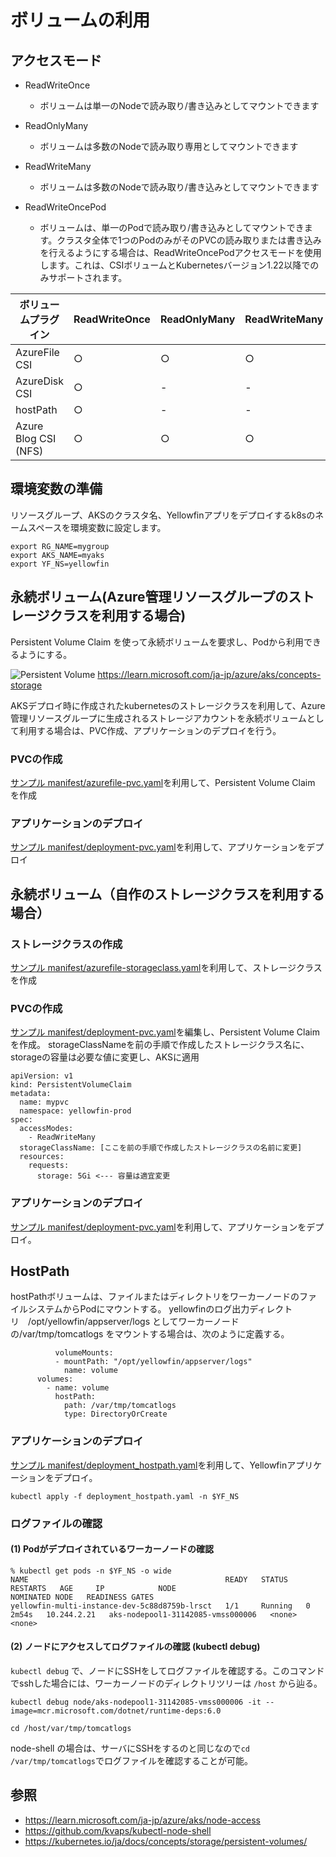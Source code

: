 # ボリュームの利用

## アクセスモード

* ReadWriteOnce
  * ボリュームは単一のNodeで読み取り/書き込みとしてマウントできます

* ReadOnlyMany
  * ボリュームは多数のNodeで読み取り専用としてマウントできます

* ReadWriteMany
  * ボリュームは多数のNodeで読み取り/書き込みとしてマウントできます

* ReadWriteOncePod
  * ボリュームは、単一のPodで読み取り/書き込みとしてマウントできます。クラスタ全体で1つのPodのみがそのPVCの読み取りまたは書き込みを行えるようにする場合は、ReadWriteOncePodアクセスモードを使用します。これは、CSIボリュームとKubernetesバージョン1.22以降でのみサポートされます。


|ボリュームプラグイン|ReadWriteOnce|ReadOnlyMany|ReadWriteMany|
| ---- | ---- | ---- | ---- |
|AzureFile CSI|○|○|○|
|AzureDisk CSI|○|-|-|
|hostPath|○|-|-|
|Azure Blog CSI (NFS)|○|○|○|


## 環境変数の準備

リソースグループ、AKSのクラスタ名、Yellowfinアプリをデプロイするk8sのネームスペースを環境変数に設定します。

```
export RG_NAME=mygroup
export AKS_NAME=myaks
export YF_NS=yellowfin
```

## 永続ボリューム(Azure管理リソースグループのストレージクラスを利用する場合)

Persistent Volume Claim を使って永続ボリュームを要求し、Podから利用できるようにする。

![Persistent Volume](https://learn.microsoft.com/ja-jp/azure/aks/media/concepts-storage/aks-storage-options.png)
https://learn.microsoft.com/ja-jp/azure/aks/concepts-storage

AKSデプロイ時に作成されたkubernetesのストレージクラスを利用して、Azure管理リソースグループに生成されるストレージアカウントを永続ボリュームとして利用する場合は、PVC作成、アプリケーションのデプロイを行う。    

### PVCの作成

[サンプル manifest/azurefile-pvc.yaml](./manifest/azurefile-pvc.yaml)を利用して、Persistent Volume Claim を作成

### アプリケーションのデプロイ

[サンプル manifest/deployment-pvc.yaml](./manifest/deployment-pvc.yaml)を利用して、アプリケーションをデプロイ


## 永続ボリューム（自作のストレージクラスを利用する場合）

### ストレージクラスの作成

[サンプル manifest/azurefile-storageclass.yaml](./manifest/azurefile-storageclass.yaml)を利用して、ストレージクラスを作成

### PVCの作成
[サンプル manifest/deployment-pvc.yaml](./manifest/deployment-pvc.yaml)を編集し、Persistent Volume Claimを作成。
storageClassNameを前の手順で作成したストレージクラス名に、storageの容量は必要な値に変更し、AKSに適用

```
apiVersion: v1
kind: PersistentVolumeClaim
metadata:
  name: mypvc
  namespace: yellowfin-prod
spec:
  accessModes:
    - ReadWriteMany
  storageClassName: [ここを前の手順で作成したストレージクラスの名前に変更]
  resources:
    requests:
      storage: 5Gi <--- 容量は適宜変更
```

### アプリケーションのデプロイ
[サンプル manifest/deployment-pvc.yaml](./manifest/deployment-pvc.yaml)を利用して、アプリケーションをデプロイ。



## HostPath

hostPathボリュームは、ファイルまたはディレクトリをワーカーノードのファイルシステムからPodにマウントする。
yellowfinのログ出力ディレクトリ　/opt/yellowfin/appserver/logs としてワーカーノードの/var/tmp/tomcatlogs をマウントする場合は、次のように定義する。

```
          volumeMounts:
          - mountPath: "/opt/yellowfin/appserver/logs"
            name: volume
      volumes:
        - name: volume
          hostPath:
            path: /var/tmp/tomcatlogs
            type: DirectoryOrCreate
```

### アプリケーションのデプロイ

[サンプル manifest/deployment_hostpath.yaml](./manifest/deployment_hostpath.yaml)を利用して、Yellowfinアプリケーションをデプロイ。

```
kubectl apply -f deployment_hostpath.yaml -n $YF_NS
```

### ログファイルの確認

#### (1) Podがデプロイされているワーカーノードの確認

```
% kubectl get pods -n $YF_NS -o wide
NAME                                            READY   STATUS    RESTARTS   AGE     IP            NODE                                NOMINATED NODE   READINESS GATES
yellowfin-multi-instance-dev-5c88d8759b-lrsct   1/1     Running   0          2m54s   10.244.2.21   aks-nodepool1-31142085-vmss000006   <none>           <none>
```

#### (2) ノードにアクセスしてログファイルの確認 (kubectl debug)

`kubectl debug` で、ノードにSSHをしてログファイルを確認する。このコマンドでsshした場合には、ワーカーノードのディレクトリツリーは `/host` から辿る。

```
kubectl debug node/aks-nodepool1-31142085-vmss000006 -it --image=mcr.microsoft.com/dotnet/runtime-deps:6.0

cd /host/var/tmp/tomcatlogs
```

node-shell の場合は、サーバにSSHをするのと同じなので`cd /var/tmp/tomcatlogs`でログファイルを確認することが可能。



## 参照
* https://learn.microsoft.com/ja-jp/azure/aks/node-access
* https://github.com/kvaps/kubectl-node-shell
* https://kubernetes.io/ja/docs/concepts/storage/persistent-volumes/